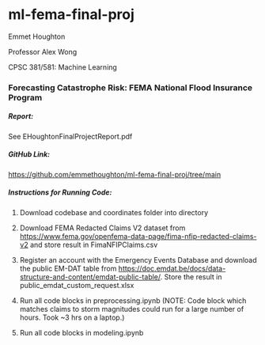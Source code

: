 # ml-fema-final-proj

Emmet Houghton

Professor Alex Wong

CPSC 381/581: Machine Learning

### Forecasting Catastrophe Risk: FEMA National Flood Insurance Program

##### Report:
See EHoughtonFinalProjectReport.pdf

##### GitHub Link:
https://github.com/emmethoughton/ml-fema-final-proj/tree/main

##### Instructions for Running Code:

1. Download codebase and coordinates folder into directory

2. Download FEMA Redacted Claims V2 dataset from 
https://www.fema.gov/openfema-data-page/fima-nfip-redacted-claims-v2
and store result in FimaNFIPClaims.csv

3. Register an account with the Emergency Events Database and download the 
public EM-DAT table from 
https://doc.emdat.be/docs/data-structure-and-content/emdat-public-table/. Store 
the result in 
public_emdat_custom_request.xlsx

4. Run all code blocks in preprocessing.ipynb
  (NOTE: Code block which matches claims to storm magnitudes could run for a large number of hours. Took ~3 hrs on a laptop.)

6. Run all code blocks in modeling.ipynb
 
